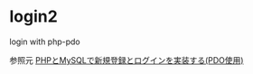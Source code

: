 # login2
login with php-pdo

参照元 [PHPとMySQLで新規登録とログインを実装する(PDO使用)](http://qiita.com/KosukeQiita/items/b56b3004413c999b9858)
